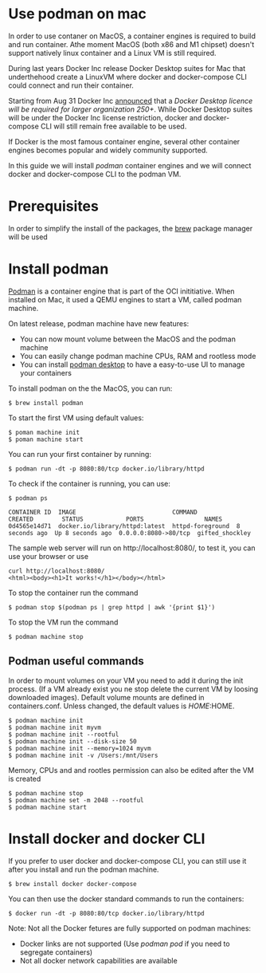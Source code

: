 # Use podman on mac
In order to use contaner on MacOS, a container engines is required to build and run container.
Athe moment MacOS (both x86 and M1 chipset) doesn't support natively linux container and a Linux VM is still required.

During last years Docker Inc release Docker Desktop suites for Mac that underthehood create a LinuxVM where  docker and docker-compose CLI could connect and run their container.

Starting from Aug 31 Docker Inc [announced](https://www.docker.com/press-release/docker-updates-product-subscriptions/) that a _Docker Desktop licence will be required for larger organization 250+_. While Docker Desktop suites will be under the Docker Inc license restriction, docker and docker-compose CLI will still remain free available to be used.


If Docker is the most famous container engine, several other container engines becomes popular and widely community supported. 

In this guide we will install *podman* container engines and we will connect docker and docker-compose CLI to the podman VM.

# Prerequisites 
In order to simplify the install of the packages, the [brew](https://brew.sh/) package manager will be used

# Install podman 
[Podman](https://podman.io/getting-started/installation) is a container engine that is part of the OCI inititiative. When installed on Mac, it used a QEMU engines to start a VM, called podman machine.

On latest release, podman machine have new features:
* You can now mount volume between the MacOS and the podman machine
* You can easily change podman machine CPUs, RAM and rootless mode
* You can install [podman desktop](https://podman-desktop.io/) to have a easy-to-use UI to manage your containers

To install podman on the the MacOS, you can run:

```
$ brew install podman
```

To start the first VM using default values:

```
$ poman machine init
$ poman machine start
```
You can run your first container by running:
```
$ podman run -dt -p 8080:80/tcp docker.io/library/httpd
```

To check if the container is running, you can use:
```
$ podman ps

CONTAINER ID  IMAGE                           COMMAND           CREATED        STATUS            PORTS                 NAMES
0d4565e14d71  docker.io/library/httpd:latest  httpd-foreground  8 seconds ago  Up 8 seconds ago  0.0.0.0:8080->80/tcp  gifted_shockley
```

The sample web server will run on http://localhost:8080/, to test it, you can use your browser or use
```
curl http://localhost:8080/
<html><body><h1>It works!</h1></body></html>
```
To stop the container run the command 

```
$ podman stop $(podman ps | grep httpd | awk '{print $1}')
```

To stop the VM run the command 
```
$ podman machine stop
```
## Podman useful commands

In order to mount volumes on your VM you need to add it during the init process. (If a VM already exist you ne stop delete the current VM by loosing downloaded images). Default volume mounts are defined in containers.conf. Unless changed, the default values is $HOME:$HOME.

```
$ podman machine init
$ podman machine init myvm
$ podman machine init --rootful
$ podman machine init --disk-size 50
$ podman machine init --memory=1024 myvm
$ podman machine init -v /Users:/mnt/Users
```

Memory, CPUs and and rootles permission can also be edited after the VM is created
```
$ podman machine stop
$ podman machine set -m 2048 --rootful
$ podman machine start
```


# Install docker and docker CLI

If you prefer to user docker and docker-compose CLI, you can still use it after you install and run the podman machine.

```
$ brew install docker docker-compose
```
You can then use the docker standard commands to run the containers:

```
$ docker run -dt -p 8080:80/tcp docker.io/library/httpd
```


Note: Not all the Docker fetures are fully supported on podman machines:
* Docker links are not supported (Use _podman pod_ if you need to segregate containers)
* Not all docker network capabilities are available

